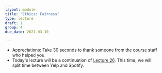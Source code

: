 ```yaml
---
layout: module
title: "Ethics: Fairness"
type: lecture
draft: 1
group: 4
due_date: 2021-03-10

---
```


* <a href="https://forms.gle/8eaJEY1gZFbBXXgC7" target="_blank">Appreciations</a>: Take 30 seconds to thank someone from the course staff who helped you.
* Today's lecture will be a continuation of [Lecture 26](week10-lecture02). This time, we will split time between Yelp and Spotify.